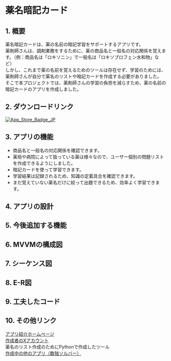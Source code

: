# 薬名暗記カード

## 1. 概要
薬名暗記カードは、薬の名前の暗記学習をサポートするアプリです。<br>
薬剤師さんは、調剤業務をするために、薬の商品名と一般名の対応関係を覚えます。（例：商品名は「ロキソニン」で一般名は「ロキソプロフェン水和物」など）<br>
しかし、これまで薬の名前を覚えるためのツールは存在せず、学習のためには、薬剤師さんが自分で薬名のリストや暗記カードを作成する必要がありました。<br>
そこで本プロジェクトでは、薬剤師さんの学習の負担を減らすため、薬の名前の暗記カードのアプリを作成しました。<br>

## 2. ダウンロードリンク
[![App_Store_Badge_JP](https://user-images.githubusercontent.com/68992872/204145956-f5cc0fa8-d4c9-4f2c-b1d4-3c3b1d2e2aba.png)](https://apps.apple.com/jp/app/%E8%96%AC%E5%90%8D%E6%9A%97%E8%A8%98%E3%82%AB%E3%83%BC%E3%83%89/id6502452243)

## 3. アプリの機能
- 商品名と一般名の対応関係を確認できます。
- 薬局や病院によって扱っている薬は様々なので、ユーザー個別の問題リストを作成できるようにしました。
- 暗記カードを使って学習できます。
- 学習結果は記録されるため、知識の定着具合を確認できます。
- まだ覚えていない薬名だけに絞って出題できるため、効率よく学習できます。

## 4. アプリの設計

## 5. 今後追加する機能

## 6. MVVMの構成図

## 7. シーケンス図

## 8. E-R図

## 9. 工夫したコード

## 10. その他リンク
[アプリ紹介ホームページ](https://tas5521.github.io/MedicineNameQuiz/index.html)<br>
[作成者のXアカウント](https://x.com/ta_s11152)<br>
薬名のリスト作成のためにPythonで作成したツール<br>
[作成中の他のアプリ（数独ソルバー）](https://github.com/tas5521/SudokuSolver)